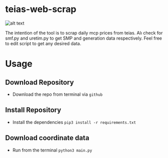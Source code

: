 # teias-web-scrap

![alt text](img/tkgm.png "TKGM")

The intention of the tool is to scrap daily mcp prices from teias. Alı check for smf.py and uretim.py to get SMP and generation data respectively. Feel free to edit script to get any desired data.
# Usage

## Download Repository
- Download the repo from terminal via `github`

## Install Repository
- Install the dependencies `pip3 install -r requirements.txt`

## Download coordinate data
- Run from the terminal `python3 main.py`
